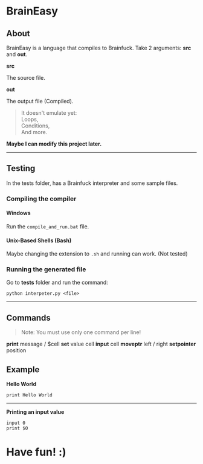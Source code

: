 # BrainEasy

## About

BrainEasy is a language that compiles to Brainfuck.
Take 2 arguments: **src** and **out**.

**src**

The source file.

**out**

The output file (Compiled).

> It doesn't emulate yet: <br> 
> Loops, <br>
> Conditions, <br>
> And more. <br>

**Maybe I can modify this project later.**

--------------------------

## Testing

In the tests folder, has a Brainfuck interpreter and some sample files.

### Compiling the compiler

#### Windows

Run the `compile_and_run.bat` file.

#### Unix-Based Shells (Bash)

Maybe changing the extension to `.sh` and running can work.
(Not tested)

### Running the generated file

Go to **tests** folder and run the command:

`python interpeter.py <file>`

--------------------------

## Commands

> Note: You must use only one command per line!

**print** message / $cell
**set** value cell
**input** cell
**moveptr** left / right
**setpointer** position

## Example

**Hello World**

`print Hello World`

---------------

**Printing an input value**

```
input 0
print $0
```

# Have fun! :)
